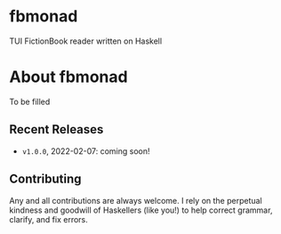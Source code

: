 # fbmonad
TUI FictionBook reader written on Haskell

# About fbmonad

To be filled

## Recent Releases

* `v1.0.0`, 2022-02-07: coming soon!

Contributing
------------

Any and all contributions are always welcome. I rely on the
perpetual kindness and goodwill of Haskellers (like you!) to help correct
grammar, clarify, and fix errors.
